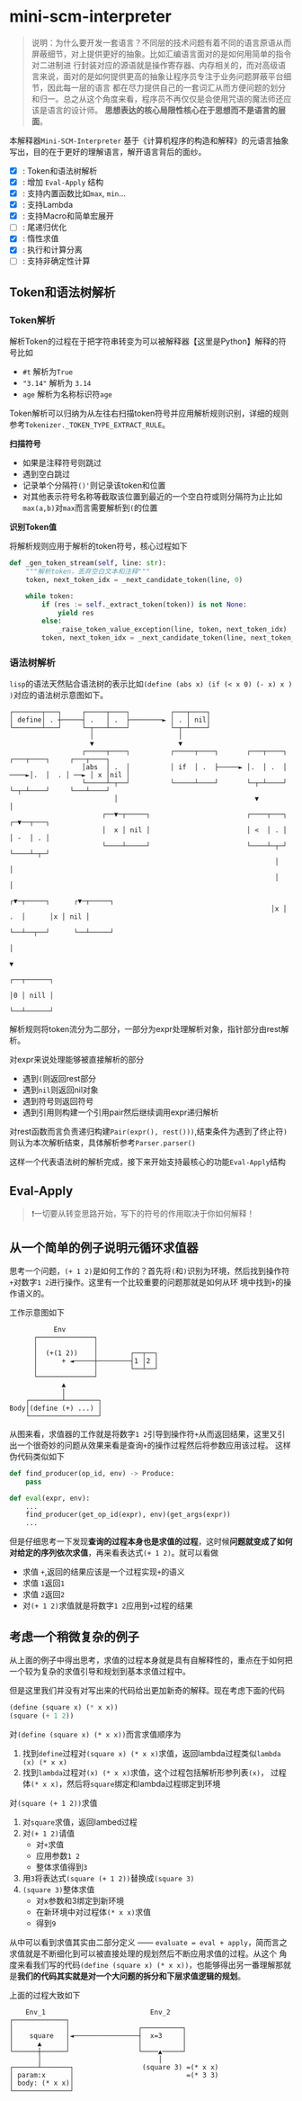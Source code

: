 # mini-scm-interpreter

> 说明：为什么要开发一套语言？不同层的技术问题有着不同的语言原语从而屏蔽细节，对上提供更好的抽象。比如汇编语言面对的是如何用简单的指令对二进制进
> 行封装对应的源语就是操作寄存器、内存相关的，而对高级语言来说，面对的是如何提供更高的抽象让程序员专注于业务问题屏蔽平台细节，因此每一层的语言
> 都在尽力提供自己的一套词汇从而方便问题的划分和归一。总之从这个角度来看，程序员不再仅仅是会使用咒语的魔法师还应该是语言的设计师。
> **思想表达的核心局限性核心在于思想而不是语言的层面**。


本解释器`Mini-SCM-Interpreter` 基于《计算机程序的构造和解释》的元语言抽象写出，目的在于更好的理解语言，解开语言背后的面纱。

- [x] : Token和语法树解析
- [x] : 增加 `Eval-Apply` 结构
- [x] : 支持内置函数比如`max`, `min`...
- [x] : 支持Lambda
- [x] : 支持Macro和简单宏展开
- [ ] : 尾递归优化
- [x] : 惰性求值
- [x] : 执行和计算分离
- [ ] : 支持非确定性计算

## Token和语法树解析

### Token解析

解析Token的过程在于把字符串转变为可以被解释器【这里是Python】解释的符号比如

- `#t` 解析为`True`
- `"3.14"` 解析为 `3.14`
- `age` 解析为名称标识符`age`

Token解析可以归纳为从左往右扫描token符号并应用解析规则识别，详细的规则参考`Tokenizer._TOKEN_TYPE_EXTRACT_RULE`。

**扫描符号**

- 如果是注释符号则跳过
- 遇到空白跳过
- 记录单个分隔符`()'`则记录该token和位置
- 对其他表示符号名称等截取该位置到最近的一个空白符或则分隔符为止比如`max(a,b)`对`max`而言需要解析到`(`的位置

**识别Token值**

将解析规则应用于解析的token符号，核心过程如下

```python
def _gen_token_stream(self, line: str):
    """解析token，丢弃空白文本和注释"""
    token, next_token_idx = _next_candidate_token(line, 0)

    while token:
        if (res := self._extract_token(token)) is not None:
            yield res
        else:
            _raise_token_value_exception(line, token, next_token_idx)
        token, next_token_idx = _next_candidate_token(line, next_token_idx)
```

### 语法树解析

`lisp`的语法天然贴合语法树的表示比如`(define (abs x) (if (< x 0) (- x) x ) )`对应的语法树示意图如下。


```
┌───────┬───┐     ┌─────┬────┐          ┌───┬────┐                                                  
│ define│ . ┼─────┤ .   │ .  ├────────► │ . │ nil│                                                  
└───────┴───┘     └─┬───┴────┘          └─┬─┴────┘                                                  
                    │                     │                                                         
                    ▼                     ▼                                                         
                  ┌─────┬────┐          ┌─────┬────┐       ┌───┬────┐      ┌───┬────┐     ┌───┬────┐
                  │abs  │ .  │          │ if  │ .  ├─────► │.  │ .  │ ────►│.  │  . │ ──► │ x │nil │
                  └─────┴─┬──┘          └─────┴────┘       └─┬─┴────┘      └─┬─┴────┘     └───┴────┘
                          │                                  ▼               │                      
                       ┌──▼─┬─────┐                        ┌────┬───┐      ┌─▼──┬───┐               
                       │  x │ nil │                        │ <  │ . │      │ -  │ . │               
                       └────┴─────┘                        └────┴─┬─┘      └────┴─┬─┘               
                                                                  │               │                 
                                                                  │               │                 
                                                                 ┌▼─┬─────┐      ┌▼─┬─────┐         
                                                                 │x │  .  │      │x │ nil │         
                                                                 └──┴──┬──┘      └──┴─────┘         
                                                                       │                            
                                                                       ▼                            
                                                                      ┌──┬──────┐                   
                                                                      │0 │ nill │                   
                                                                      └──┴──────┘                                                                                                                          
```

解析规则将token流分为二部分，一部分为expr处理解析对象，指针部分由rest解析。

对expr来说处理能够被直接解析的部分
- 遇到`(`则返回rest部分
- 遇到`nil`则返回nil对象
- 遇到符号则返回符号
- 遇到引用则构建一个引用pair然后继续调用expr递归解析

对rest函数而言负责递归构建`Pair(expr(), rest()))`,结束条件为遇到了终止符`)`则认为本次解析结束，具体解析参考`Parser.parser()`

这样一个代表语法树的解析完成，接下来开始支持最核心的功能`Eval-Apply`结构

## Eval-Apply

> ❗️一切要从转变思路开始，写下的符号的作用取决于你如何解释！

## 从一个简单的例子说明元循环求值器

思考一个问题，`(+ 1 2)`是如何工作的？首先将`(`和`)`识别为环境，然后找到操作符`+`对数字`1 2`进行操作。这里有一个比较重要的问题那就是如何从环
境中找到`+`的操作语义的。

工作示意图如下

```
           Env                        
      ┌──────────────┐                
      │              │                
      │  (+(1 2))    │        ┌──┬──┐ 
      │      + ◄─────┼────────┤1 │2 │ 
      │              │        └──┴──┘ 
      └──────────────┘                
             ▲                        
             │                        
    ┌────────┴────────┐               
Body│(define (+) ...) │               
    └─────────────────┘               
```

从图来看，求值器的工作就是将数字`1 2`引导到操作符`+`从而返回结果，这里又引出一个很奇妙的问题从效果来看是查询`+`的操作过程然后将参数应用该过程。
这样伪代码类似如下

``` python
def find_producer(op_id, env) -> Produce:
    pass

def eval(expr, env):
    ...
    find_producer(get_op_id(expr), env)(get_args(expr))   
    ...
```

但是仔细思考一下发现**查询的过程本身也是求值的过程**，这时候**问题就变成了如何对给定的序列依次求值**，再来看表达式`(+ 1 2)`。就可以看做

- 求值 `+`,返回的结果应该是一个过程实现`+`的语义
- 求值 `1`返回`1`
- 求值 `2`返回`2`
- 对`(+ 1 2)`求值就是将数字`1 2`应用到`+`过程的结果

## 考虑一个稍微复杂的例子

从上面的例子中得出思考，求值的过程本身就是具有自解释性的，重点在于如何把一个较为复杂的求值引导和规划到基本求值过程中。

但是这里我们并没有对写出来的代码给出更加新奇的解释。现在考虑下面的代码

```lisp
(define (square x) (* x x))
(square (+ 1 2))
```

对`(define (square x) (* x x))`而言求值顺序为
1. 找到`define`过程对`(square x) (* x x)`求值，返回lambda过程类似`lambda (x) (* x x)`
2. 找到`lambda`过程对`(x) (* x x)`求值，这个过程包括解析形参列表`(x)`， 过程体`(* x x)`，然后将`square`绑定和lambda过程绑定到环境

对`(square (+ 1 2))`求值
1. 对`square`求值，返回lambed过程
2. 对`(+ 1 2)`请值
   - 对`+`求值
   - 应用参数`1 2`
   - 整体求值得到`3`
3. 用`3`将表达式`(square (+ 1 2))`替换成`(square 3)`
4. `(square 3)`整体求值
   - 对x参数和3绑定到新环境
   - 在新环境中对过程体`(* x x)`求值
   - 得到`9`

从中可以看到求值其实由二部分定义 —— `evaluate = eval + apply`，简而言之求值就是不断细化到可以被直接处理的规划然后不断应用求值的过程。从这个
角度来看我们写的代码`(define (square x) (* x x))`，也能够得出另一番理解那就是**我们的代码其实就是对一个大问题的拆分和下层求值逻辑的规划**。

上面的过程大致如下

```
    Env_1                          Env_2        
┌─────────────┐                                     
│             │                 ┌──────────┐        
│    square   │◄────────────────┤  x=3     │        
│      ▲      │                 │          │        
└──────┼──────┘                 └────▲─────┘        
       │                             │               
┌──────┴───────┐                 (square 3) =(* x x)
│ param:x      │                            =(* 3 3)
│ body: (* x x)│                                    
└──────────────┘                                    
```


















